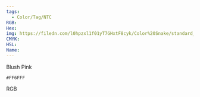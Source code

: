 ```yaml
---
tags:
  - Color/Tag/NTC
RGB:
Hex:
img: https://filedn.com/l0hpzxl1f01yT7GHxtF8cyk/Color%20Snake/standard_csv_to_svg/FF6FFF.svg
CMYK:
HSL:
Name:
---
```

Blush Pink
```palette
#FF6FFF
```
RGB
